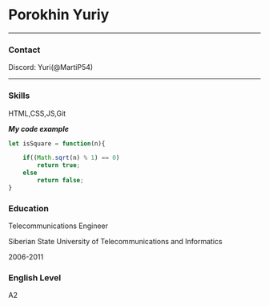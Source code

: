 # **Porokhin Yuriy**
***
### **Contact**
Discord: Yuri(@MartiP54)
***
### **Skills**
HTML,CSS,JS,Git

***My code example***
```javascript
let isSquare = function(n){

	if((Math.sqrt(n) % 1) == 0)
		return true;
	else
		return false;
}
```
### **Education**
Telecommunications Engineer

Siberian State University of Telecommunications and Informatics 

2006-2011
### **English Level**
A2 
